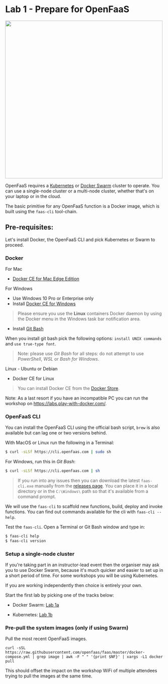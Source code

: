 # Lab 1 - Prepare for OpenFaaS

<img src="https://github.com/openfaas/media/raw/master/OpenFaaS_Magnet_3_1_png.png" width="500px"></img>

OpenFaaS requires a [Kubernetes](https://kubernetes.io) or [Docker Swarm](https://docs.docker.com/engine/swarm/) cluster to operate. You can use a single-node cluster or a multi-node cluster, whether that's on your laptop or in the cloud.

The basic primitive for any OpenFaaS function is a Docker image, which is built using the `faas-cli` tool-chain.

## Pre-requisites:

Let's install Docker, the OpenFaaS CLI and pick Kubernetes or Swarm to proceed.

### Docker

For Mac

* [Docker CE for Mac Edge Edition](https://store.docker.com/editions/community/docker-ce-desktop-mac)

For Windows 

* Use Windows 10 Pro or Enterprise only
* Install [Docker CE for Windows](https://store.docker.com/editions/community/docker-ce-desktop-windows)

> Please ensure you use the **Linux** containers Docker daemon by using the Docker menu in the Windows task bar notification area.

* Install [Git Bash](https://git-scm.com/downloads)

When you install git bash pick the following options: `install UNIX commands` and `use true-type font`.

> Note: please use *Git Bash* for all steps: do not attempt to use *PowerShell*, *WSL* or *Bash for Windows*.

Linux - Ubuntu or Debian

* Docker CE for Linux

> You can install Docker CE from the [Docker Store](https://store.docker.com).

Note: As a last resort if you have an incompatible PC you can run the workshop on https://labs.play-with-docker.com/.

### OpenFaaS CLI

You can install the OpenFaaS CLI using the official bash script, `brew` is also available but can lag one or two versions behind.

With MacOS or Linux run the following in a Terminal:

```sh
$ curl -sLSf https://cli.openfaas.com | sudo sh
```

For Windows, run this in *Git Bash*:

```sh
$ curl -sLSf https://cli.openfaas.com | sh
```

> If you run into any issues then you can download the latest `faas-cli.exe` manually from the [releases page](https://github.com/openfaas/faas-cli/releases). You can place it in a local directory or in the `C:\Windows\` path so that it's available from a command prompt.

We will use the `faas-cli` to scaffold new functions, build, deploy and invoke functions. You can find out commands available for the cli with `faas-cli --help`.

Test the `faas-cli`. Open a Terminal or Git Bash window and type in:

```sh
$ faas-cli help
$ faas-cli version
```

### Setup a single-node cluster

If you're taking part in an instructor-lead event then the organiser may ask you to use Docker Swarm, because it's much quicker and easier to set up in a short period of time. For some workshops you will be using Kubernetes.

If you are working independently then choice is entirely your own.

Start the first lab by picking one of the tracks below:

* Docker Swarm: [Lab 1a](./lab1a.md)

* Kubernetes: [Lab 1b](./lab1b.md)


### Pre-pull the system images (only if using Swarm)

Pull the most recent OpenFaaS images. 

```
curl -sSL https://raw.githubusercontent.com/openfaas/faas/master/docker-compose.yml | grep image | awk -F " " '{print $NF}' | xargs -L1 docker pull
```

This should offset the impact on the workshop WiFi of multiple attendees trying to pull the images at the same time.
